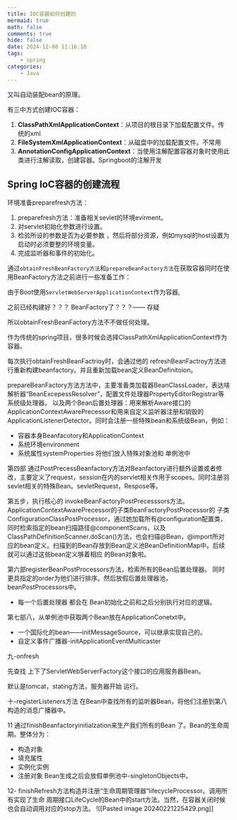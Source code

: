 ```yaml
---
title: IOC容器如何创建的
mermaid: true
math: false
comments: true
hide: false
date: 2024-12-08 11:16:10
tags:
	- spring
categories:
	- Java
---
```



又叫自动装配bean的原理。

有三中方式创建IOC容器：

1. ****ClassPathXmlApplicationContext****：从项目的根目录下加载配置文件。传统的xml
2. ****FileSystemXmlApplicationContext****：从磁盘中的加载配置文件。不常用
3. ****AnnotationConfigApplicationContext****：当使用注解配置容器对象时使用此类进行注解读取，创建容器。Springboot的注解开发

## Spring IoC容器的创建流程

环境准备preparefresh方法：

1. preparefresh方法：准备相关sevlet的环境evirment。
2. 对servlet初始化参数进行设置。
3. 检验所设的参数是否为必要参数 ，然后将部分资源，例如mysql的host设置为启动时必须要整的环境变量。
4. 完成监听器和事件的初始化。

通过`obtainFreshBeanFactory方法`和`prepareBeanFactory方法`在获取容器同时在使用BeanFactory方法之前进行一些准备工作：

由于Boot使用`ServletWebServerApplicationContext`作为容器,

之前已经构建好？？？ BeanFactory了？？？—— 存疑

所以obtainFreshBeanFactory方法不不做任何处理。

作为传统的spring项目，很多时候会选择ClassPathXmlApplicationContext作为容器。

每次执行obtainFreshBeanFactrioy时，会通过他的 refreshBeanFactroy方法进行重新构建beanfactory。并且重新加载bean定义BeanDefinitoion。

prepareBeanFactory方法方法中，主要准备类加载器BeanClassLoader，表达啥解析器“BeanExcepessResolver”，配置文件处理器PropertyEditorRegistrar等系统级处理器。 以及两个Bean后置处理器：用来解析Aware接口的ApplicationContextAwarePrecessor和用来自定义监听器注册和销毁的ApplicationListenerDetector。同时会注册一些特殊bean和系统级Bean，例如：

- 容器本身Beanfacotory和ApplicationContext
- 系统环境environment
- 系统属性systemProperties 将他们放入特殊对象池和 单例池中

第四部 通过PostPrecessBeanfactory方法对Beanfactory进行额外设置或者修改，主要定义了request，session在内的servlet相关作用于scopes。同时注册羽 sevlet相关的特殊Bean。sevletRequest，Respose等。

第五步，执行核心的 invokeBeanFactoryPostPrecesssors方法。 ApplicationContextAwarePrecessor的子类BeanFactoryPostProcessor的 子类ConfiigurationClassPostProcessor，通过她加载所有@configuration配置类，同时检索指定的bean扫描路径@componentScans，以及ClassPathDefinitionScanner.doScan()方法，也会扫描@Bean，@import所对应的bean定义。扫描到的Bean存放到Bean定义池BeanDefinitionMap中。后续就可以通过这些bean定义够着相应 的Bean对象啦。

第六部registerBeanPostProcessors方法，检索所有的Bean后置处理器。 同时更具指定的order为他们进行排序。然后放假后置处理器池，beanPostProcessors中。

- 每一个后置处理器 都会在 Bean初始化之前和之后分别执行对应的逻辑。

第七部八，从单例池中获取两个Bean放在ApplicationConetxt中。

- 一个国际化的bean——initMessageSource，可以继承实现自己的。
- 自定义事件广播器-initApplicationEventMulticaster

九-onfresh

先查找 上下了ServletWebServerFactory这个接口的应用服务器Bean。

默认是tomcat，stating方法，服务器开始 运行。

十-registerListeners方法 在Bean中查找所有的监听器Bean，将他们注册到第八构造的消息广播器中。

11 通过finishBeanfactoryinitialzation来生产我们所有的Bean 了。Bean的生命周期。整体分为：

- 构造对象
- 填充属性
- 实例化实例
- 注册对象 Bean生成之后会放假单例池中-singletonObjects中。

12- finishRefresh方法构造并注册“生命周期管理器”lifecycleProcessor。调用所有实现了生命 周期接口LifeCycle的Bean中的start方法。当然，在容器关闭时候也会自动调用对应的stop方法。 ![[Pasted image 20240221225429.png]]

